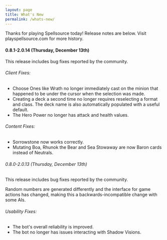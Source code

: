 ```yaml
---
layout: page
title: What's New
permalink: /whats-new/
---
```

Thanks for playing Spellsource today! Release notes are below. Visit playspellsource.com for more history.

#### 0.8.1-2.0.14 (Thursday, December 13th)

This release includes bug fixes reported by the community.

###### Client Fixes:

 - Choose Ones like Wrath no longer immediately cast on the minion that happened to be under the cursor when the selection was made.
 - Creating a deck a second time no longer requires reselecting a format and class. The deck name is also automatically populated with a useful default.
 - The Hero Power no longer has attack and health values.
 
###### Content Fixes:

 - Sorrowstone now works correctly.
 - Mutating Boa, Rhunok the Bear and Sea Stowaway are now Baron cards instead of Neutrals.

###### 0.8.0-2.0.13 (Thursday, December 13th)

This release includes bug fixes reported by the community.

Random numbers are generated differently and the interface for game actions has changed, making this a backwards-incompatible change with some AIs.

###### Usability Fixes:

 - The bot's overall reliability is improved.
 - The bot no longer has issues interacting with Shadow Visions.